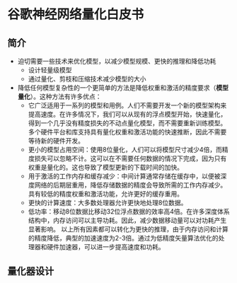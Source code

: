 # 谷歌神经网络量化白皮书
## 简介
- 迫切需要一些技术来优化模型，以减少模型规模、更快的推理和降低功耗
  - 设计轻量级模型
  - 通过量化、剪枝和压缩技术减少模型的大小
- 降低任何模型复杂性的一个更简单的方法是降低权重和激活的精度要求（**模型量化**）。这种方法有许多优点：
  - 它广泛适用于一系列的模型和用例。人们不需要开发一个新的模型架构来提高速度。在许多情况下，我们可以从现有的浮点模型开始，快速量化，得到一个几乎没有精度损失的不动点量化模型，而不需要重新训练模型。多个硬件平台和库支持具有量化权重和激活功能的快速推断，因此不需要等待新的硬件开发。
  - 更小的模型占用空间：使用8位量化，人们可以将模型尺寸减少4倍，而精度损失可以忽略不计。这可以在不需要任何数据的情况下完成，因为只有权重是量化的。这也导致了模型更新的下载时间的加快。
  - 用于激活的工作内存和缓存减少：中间计算通常存储在缓存中，以便被深度网络的后期层重用，降低存储数据的精度会导致所需的工作内存减少。具有较低的精度权重和激活功能，允许更好的缓存重用。
  - 更快的计算速度：大多数处理器允许更快地处理8位数据。
  - 低功率：移动8位数据比移动32位浮点数据的效率高4倍。在许多深度体系结构中，内存访问可以主导功耗。因此，减少数据移动量可以对功耗产生显著影响。
以上所有因素都可以转化为更快的推理，由于内存访问和计算的精度降低，典型的加速速度为2-3倍。通过为低精度矢量算法优化的处理器和硬件加速器，可以进一步提高速度和功耗。

## 量化器设计
